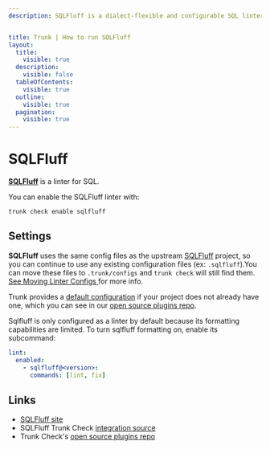 ```yaml
---
description: SQLFluff is a dialect-flexible and configurable SQL linter.


title: Trunk | How to run SQLFluff
layout:
  title:
    visible: true
  description:
    visible: false
  tableOfContents:
    visible: true
  outline:
    visible: true
  pagination:
    visible: true
---
```


# SQLFluff

[**SQLFluff**](https://github.com/sqlfluff/sqlfluff) is a linter for SQL.

You can enable the SQLFluff linter with:

```shell
trunk check enable sqlfluff
```

## Settings

**SQLFluff** uses the same config files as the
upstream [SQLFluff](https://github.com/sqlfluff/sqlfluff) project, so you can continue to use any
existing configuration files (ex: `.sqlfluff`).You can move these files to `.trunk/configs` and `trunk check` will still find them. [See Moving Linter Configs ](..#moving-linter-configs) for more info.

Trunk provides a [default configuration](https://github.com/trunk-io/plugins/tree/main/linters/sqlfluff) if your project does not already have one,
which you can see in our [open source plugins repo]().

Sqlfluff is only configured as a linter by default because its formatting capabilities are limited. To turn sqlfluff formatting on, enable its subcommand:

```yaml
lint:
  enabled:
    - sqlfluff@<version>:
      commands: [lint, fix]
```




## Links

* [SQLFluff site](https://github.com/sqlfluff/sqlfluff)
* SQLFluff Trunk Check [integration source](https://github.com/trunk-io/plugins/tree/main/linters/sqlfluff)
* Trunk Check's [open source plugins repo](https://github.com/trunk-io/plugins/tree/main)
